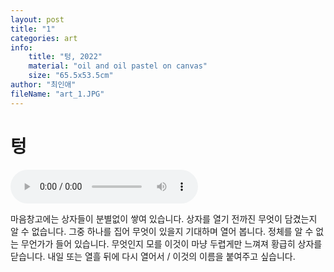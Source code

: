 ```yaml
---
layout: post
title: "1"
categories: art
info:
    title: "텅, 2022"
    material: "oil and oil pastel on canvas"
    size: "65.5x53.5cm"
author: "최인애"
fileName: "art_1.JPG"
---
```


# 텅

<audio controls src="{{'assets/audios/art_audio_1.mp3'|relative_url}}"></audio>

마음창고에는 상자들이 분별없이 쌓여 있습니다.
상자를 열기 전까진 무엇이 담겼는지 알 수 없습니다. 그중 하나를 집어 무엇이 있을지 기대하며 열어 봅니다. 정체를 알 수 없는 무언가가 들어 있습니다. 무엇인지 모를 이것이 마냥 두렵게만 느껴져 황급히 상자를 닫습니다. 내일 또는 열흘 뒤에 다시 열어서 / 이것의 이름을 붙여주고 싶습니다.

